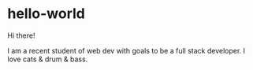 # hello-world

Hi there!

I am a recent student of web dev with goals to be a full stack developer. I love cats & drum & bass.
